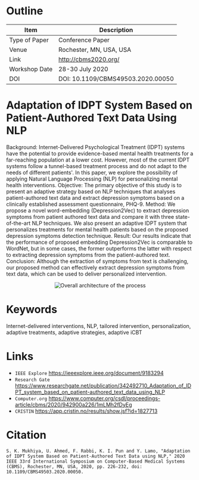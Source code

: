 # Outline

| Item           | Description                                     |
| -------------- | ----------------------------------------------- |
| Type of Paper  | Conference Paper                                |
| Venue          | Rochester, MN, USA, USA                         |
| Link           | http://cbms2020.org/                            |
| Workshop Date  | 28-30 July 2020                                 |
| DOI            | DOI: 10.1109/CBMS49503.2020.00050               |

# Adaptation of IDPT System Based on Patient-Authored Text Data Using NLP

Background: Internet-Delivered Psychological Treatment (IDPT) systems have the potential to provide evidence-based mental health treatments for a far-reaching population at a lower cost. However, most of the current IDPT systems follow a tunnel-based treatment process and do not adapt to the needs of different patients'. In this paper, we explore the possibility of applying Natural Language Processing (NLP) for personalizing mental health interventions. Objective: The primary objective of this study is to present an adaptive strategy based on NLP techniques that analyses patient-authored text data and extract depression symptoms based on a clinically established assessment questionnaire, PHQ-9. Method: We propose a novel word-embedding (Depression2Vec) to extract depression symptoms from patient authored text data and compare it with three state-of-the-art NLP techniques. We also present an adaptive IDPT system that personalizes treatments for mental health patients based on the proposed depression symptoms detection technique. Result: Our results indicate that the performance of proposed embedding Depression2Vec is comparable to WordNet, but in some cases, the former outperforms the latter with respect to extracting depression symptoms from the patient-authored text. Conclusion: Although the extraction of symptoms from text is challenging, our proposed method can effectively extract depression symptoms from text data, which can be used to deliver personalized intervention.

<p align="center">
<img src="https://ieeexplore.ieee.org/mediastore_new/IEEE/content/media/9169740/9182790/9183294/942900a226-fig-1-source-large.gif" alt="Overall architecture of the process" />
</p>

# Keywords

Internet-delivered interventions, NLP, tailored intervention, personalization, adaptive treatments, adaptive strategies, adaptive iCBT

# Links

- `IEEE Explore` https://ieeexplore.ieee.org/document/9183294
- `Research Gate` https://www.researchgate.net/publication/342492710_Adaptation_of_IDPT_system_based_on_patient-authored_text_data_using_NLP
- `Computer.org` https://www.computer.org/csdl/proceedings-article/cbms/2020/942900a226/1mLMh2fDyEg
- `CRISTIN` https://app.cristin.no/results/show.jsf?id=1827713

# Citation
```
S. K. Mukhiya, U. Ahmed, F. Rabbi, K. I. Pun and Y. Lamo, "Adaptation of IDPT System Based on Patient-Authored Text Data using NLP," 2020 IEEE 33rd International Symposium on Computer-Based Medical Systems (CBMS), Rochester, MN, USA, 2020, pp. 226-232, doi: 10.1109/CBMS49503.2020.00050.
```
